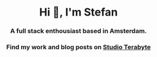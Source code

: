 <h1 align="center">Hi 👋, I'm Stefan</h1>
<h3 align="center">A full stack enthousiast based in Amsterdam.</h3>
<h3 align="center">Find my work and blog posts on <a href="https://studioterabyte.nl/" target="_blank">Studio Terabyte</a>  </h3>
